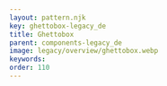 ```yaml
---
layout: pattern.njk
key: ghettobox-legacy_de
title: Ghettobox
parent: components-legacy_de
image: legacy/overview/ghettobox.webp
keywords: 
order: 110
---
```


